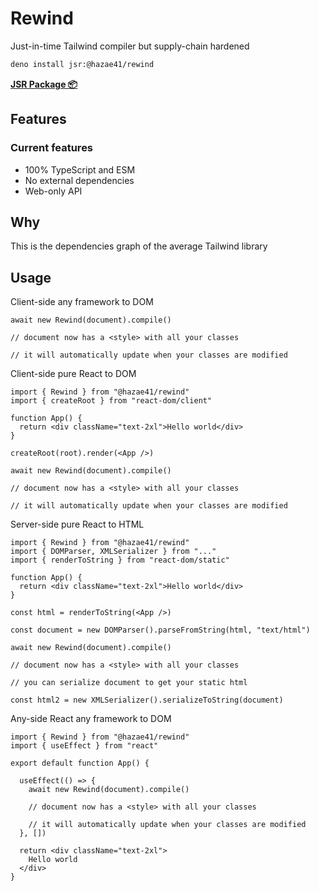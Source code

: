 # Rewind

Just-in-time Tailwind compiler but supply-chain hardened

```bash
deno install jsr:@hazae41/rewind
```

[**JSR Package 📦**](https://jsr.io/@hazae41/rewind)

## Features

### Current features
- 100% TypeScript and ESM
- No external dependencies
- Web-only API

## Why

This is the dependencies graph of the average Tailwind library

## Usage

Client-side any framework to DOM

```tsx
await new Rewind(document).compile()

// document now has a <style> with all your classes

// it will automatically update when your classes are modified
```

Client-side pure React to DOM

```tsx
import { Rewind } from "@hazae41/rewind"
import { createRoot } from "react-dom/client"

function App() {
  return <div className="text-2xl">Hello world</div>
}

createRoot(root).render(<App />)

await new Rewind(document).compile()

// document now has a <style> with all your classes

// it will automatically update when your classes are modified
```

Server-side pure React to HTML

```tsx
import { Rewind } from "@hazae41/rewind"
import { DOMParser, XMLSerializer } from "..."
import { renderToString } from "react-dom/static"

function App() {
  return <div className="text-2xl">Hello world</div>
}

const html = renderToString(<App />)

const document = new DOMParser().parseFromString(html, "text/html")

await new Rewind(document).compile()

// document now has a <style> with all your classes

// you can serialize document to get your static html

const html2 = new XMLSerializer().serializeToString(document)
```

Any-side React any framework to DOM

```tsx
import { Rewind } from "@hazae41/rewind"
import { useEffect } from "react"

export default function App() {

  useEffect(() => {
    await new Rewind(document).compile()

    // document now has a <style> with all your classes

    // it will automatically update when your classes are modified
  }, [])

  return <div className="text-2xl">
    Hello world
  </div>
}
```